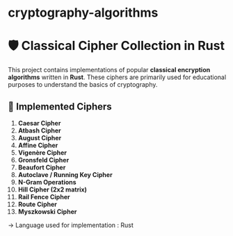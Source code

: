 # cryptography-algorithms

# 🛡️ Classical Cipher Collection in Rust

This project contains implementations of popular **classical encryption algorithms** written in **Rust**. These ciphers are primarily used for educational purposes to understand the basics of cryptography.

## 🔐 Implemented Ciphers

1. **Caesar Cipher**  
2. **Atbash Cipher**  
3. **August Cipher**  
4. **Affine Cipher**  
5. **Vigenère Cipher**  
6. **Gronsfeld Cipher**  
7. **Beaufort Cipher**  
8. **Autoclave / Running Key Cipher**  
9. **N-Gram Operations**  
10. **Hill Cipher (2x2 matrix)**  
11. **Rail Fence Cipher**  
12. **Route Cipher**  
13. **Myszkowski Cipher**

-> Language used for implementation : Rust
